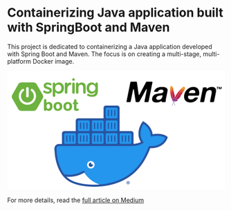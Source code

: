 
# Containerizing Java application built with SpringBoot and Maven

This project is dedicated to containerizing a Java application developed with Spring Boot and Maven. The focus is on creating a multi-stage, multi-platform Docker image.

![Java-Spring Boot-Maven-Docker](jsbmd.png)


For more details, read the <a href="https://medium.com/@nmend.job/dockerizing-a-spring-boot-application-937ef2f82989" target="_blank">full article on Medium</a>
